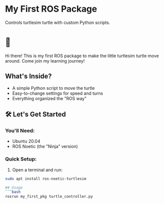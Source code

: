 # My First ROS Package

Controls turtlesim turtle with custom Python scripts.
# 🐢 

Hi there! This is my first ROS package to make the little turtlesim turtle move around. Come join my learning journey!

## What's Inside?
- A simple Python script to move the turtle
- Easy-to-change settings for speed and turns
- Everything organized the "ROS way"

## 🛠 Let's Get Started

### You'll Need:
- Ubuntu 20.04
- ROS Noetic (the "Ninja" version)
### Quick Setup:
1. Open a terminal and run:
```bash
sudo apt install ros-noetic-turtlesim

## Usage
```bash
rosrun my_first_pkg turtle_controller.py
```

